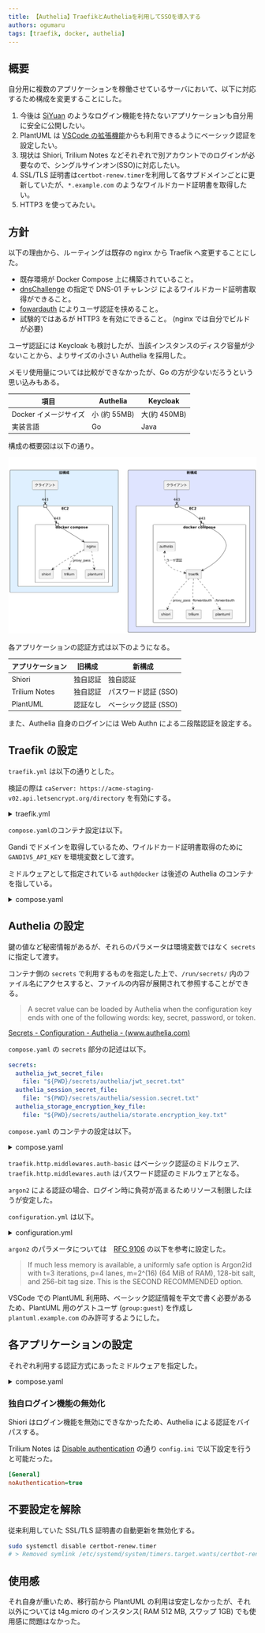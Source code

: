 ```yaml
---
title: 【Authelia】TraefikとAutheliaを利用してSSOを導入する
authors: ogumaru
tags: [traefik, docker, authelia]
---
```


## 概要

自分用に複数のアプリケーションを稼働させているサーバにおいて、以下に対応するため構成を変更することにした。

1. 今後は [SiYuan](https://github.com/siyuan-note/siyuan) のようなログイン機能を持たないアプリケーションも自分用に安全に公開したい。
1. PlantUML は [VSCode の拡張機能](https://marketplace.visualstudio.com/items?itemName=jebbs.plantuml)からも利用できるようにベーシック認証を設定したい。
1. 現状は Shiori, Trilium Notes などそれぞれで別アカウントでのログインが必要なので、シングルサインオン(SSO)に対応したい。
1. SSL/TLS 証明書は`certbot-renew.timer`を利用して各サブドメインごとに更新していたが、`*.example.com` のようなワイルドカード証明書を取得したい。
1. HTTP3 を使ってみたい。

## 方針

以下の理由から、ルーティングは既存の nginx から Traefik へ変更することにした。

- 既存環境が Docker Compose 上に構築されていること。
- [dnsChallenge](https://doc.traefik.io/traefik/https/acme/#dnschallenge) の指定で DNS-01 チャレンジ によるワイルドカード証明書取得ができること。
- [fowardauth](https://doc.traefik.io/traefik/middlewares/http/forwardauth/) によりユーザ認証を挟めること。
- 試験的ではあるが HTTP3 を有効にできること。 (nginx では自分でビルドが必要)

ユーザ認証には Keycloak も検討したが、当該インスタンスのディスク容量が少ないことから、よりサイズの小さい Authelia を採用した。

メモリ使用量については比較ができなかったが、Go の方が少ないだろうという思い込みもある。

| 項目                  | Authelia     | Keycloak     |
| --------------------- | ------------ | ------------ |
| Docker イメージサイズ | 小 (約 55MB) | 大(約 450MB) |
| 実装言語              | Go           | Java         |

構成の概要図は以下の通り。

![概要図](./outline.png "概要図")

各アプリケーションの認証方式は以下のようになる。

| アプリケーション | 旧構成   | 新構成               |
| ---------------- | -------- | -------------------- |
| Shiori           | 独自認証 | 独自認証             |
| Trilium Notes    | 独自認証 | パスワード認証 (SSO) |
| PlantUML         | 認証なし | ベーシック認証 (SSO) |

また、Authelia 自身のログインには Web Authn による二段階認証を設定する。

## Traefik の設定

`traefik.yml` は以下の通りとした。

検証の際は `caServer: https://acme-staging-v02.api.letsencrypt.org/directory` を有効にする。

<details>
<summary>traefik.yml</summary>

```yml
global:
  checknewversion: true
  sendanonymoususage: false

experimental:
  http3: true

entryPoints:
  web:
    address: :80
    # httpsにリダイレクト
    http:
      redirections:
        entrypoint:
          to: webSecure
          scheme: https
  webSecure:
    address: :443
    http:
      tls: true
    http3: {}

api:
  insecure: false
  dashboard: true

providers:
  file:
    directory: /etc/traefik/
  docker:
    exposedByDefault: false

certificatesResolvers:
  myresolver:
    acme:
      email: hoge@example.com
      storage: /letsencrypt/acme.json
      # caServer: https://acme-staging-v02.api.letsencrypt.org/directory
      dnsChallenge:
        provider: gandiv5
        resolvers:
          - "ns-a.example.com:53"
          - "ns-b.example.com:53"
          - "ns-c.example.com:53"
      keyType: EC384
```

</details>

`compose.yaml`のコンテナ設定は以下。

Gandi でドメインを取得しているため、ワイルドカード証明書取得のために `GANDIV5_API_KEY` を環境変数として渡す。

ミドルウェアとして指定されている `auth@docker` は後述の Authelia のコンテナを指している。

<details>
<summary>compose.yaml</summary>

```yml
services:
  traefik:
    image: "traefik:v2.9"
    container_name: traefik
    ports:
      - "80:80"
      - "443:443"
    environment:
      GANDIV5_API_KEY: "${GANDIV5_API_KEY}"
    labels:
      traefik.enable: true
      traefik.http.routers.api.service: api@internal
      traefik.http.routers.api.rule: Host(`traefik.example.com`) && PathPrefix(`/api`)
      traefik.http.routers.api.entrypoints: webSecure
      traefik.http.routers.api.tls.certresolver: myresolver
      traefik.http.routers.api.middlewares: auth@docker

      traefik.http.routers.dashboard.service: dashboard@internal
      traefik.http.routers.dashboard.rule: Host(`traefik.example.com`) && PathPrefix(`/dashboard`)
      traefik.http.routers.dashboard.entrypoints: webSecure
      traefik.http.routers.dashboard.tls.certresolver: myresolver
      traefik.http.routers.dashboard.middlewares: strip-auth
      traefik.http.middlewares.strip-auth.chain.middlewares: auth@docker,dashboard-stripprefix
      traefik.http.middlewares.dashboard-stripprefix.stripprefix.prefixes: /dashboard

      traefik.http.routers.wildcard-certs.tls.certresolver: myresolver
      traefik.http.routers.wildcard-certs.tls.domains[0].main: example.com
      traefik.http.routers.wildcard-certs.tls.domains[0].sans: "*.example.com"
    volumes:
      - /var/run/docker.sock:/var/run/docker.sock:ro
      # rootless-docker
      # - //run/user/1000/docker.sock:/var/run/docker.sock:ro
      - ${PWD}/traefik/:/etc/traefik/:ro
      - ${PWD}/letsencrypt/:/letsencrypt/
    restart: unless-stopped
```

</details>

## Authelia の設定

鍵の値など秘密情報があるが、それらのパラメータは環境変数ではなく `secrets` に指定して渡す。

コンテナ側の `secrets` で利用するものを指定した上で、`/run/secrets/` 内のファイル名にアクセスすると、ファイルの内容が展開されて参照することができる。

> A secret value can be loaded by Authelia when the configuration key ends with one of the following words: key, secret, password, or token.

[Secrets - Configuration - Authelia - (www.authelia.com)](https://www.authelia.com/configuration/methods/secrets/)

`compose.yaml` の `secrets` 部分の記述は以下。

```yml
secrets:
  authelia_jwt_secret_file:
    file: "${PWD}/secrets/authelia/jwt_secret.txt"
  authelia_session_secret_file:
    file: "${PWD}/secrets/authelia/session.secret.txt"
  authelia_storage_encryption_key_file:
    file: "${PWD}/secrets/authelia/storate.encryption_key.txt"
```

`compose.yaml` のコンテナの設定は以下。

<details>
<summary>compose.yaml</summary>

```yml
auth:
  container_name: auth
  image: authelia/authelia:4.37
  restart: unless-stopped
  command: ["--config", "/config/configuration.yml"]
  volumes:
    - ${PWD}/authelia-data/config/:/config/
  environment:
    TZ: "Asia/Tokyo"
    AUTHELIA_JWT_SECRET_FILE: "/run/secrets/authelia_jwt_secret_file"
    AUTHELIA_SESSION_SECRET_FILE: "/run/secrets/authelia_session_secret_file"
    AUTHELIA_STORAGE_ENCRYPTION_KEY_FILE: "/run/secrets/authelia_storage_encryption_key_file"
  labels:
    traefik.enable: true
    traefik.http.routers.auth.rule: Host(`auth.example.com`)
    traefik.http.routers.auth.entryPoints: webSecure
    traefik.http.routers.auth.tls.certresolver: myresolver

    traefik.http.middlewares.auth.forwardAuth.address: http://auth:9091/api/verify?rd=https%3A%2F%2Fauth.example.com%2F
    traefik.http.middlewares.auth.forwardAuth.trustForwardHeader: true
    traefik.http.middlewares.auth.forwardAuth.authResponseHeaders: Remote-User,Remote-Groups,Remote-Name,Remote-Email
    traefik.http.middlewares.auth-basic.forwardAuth.address: http://auth:9091/api/verify?auth=basic
    traefik.http.middlewares.auth-basic.forwardAuth.trustForwardHeader: true
    traefik.http.middlewares.auth-basic.forwardAuth.authResponseHeaders: Remote-User,Remote-Groups,Remote-Name,Remote-Email
  deploy:
    resources:
      limits:
        cpus: "1.0"
        memory: 250M
  secrets:
    - authelia_jwt_secret_file
    - authelia_session_secret_file
    - authelia_storage_encryption_key_file
```

</details>

`traefik.http.middlewares.auth-basic` はベーシック認証のミドルウェア、
`traefik.http.middlewares.auth` はパスワード認証のミドルウェアとなる。

`argon2` による認証の場合、ログイン時に負荷が高まるためリソース制限したほうが安定した。

`configuration.yml` は以下。

<details>
<summary>configuration.yml</summary>

```yml
theme: light
# AUTHELIA_JWT_SECRET_FILE
# jwt_secret: ****
default_2fa_method: webauthn
server:
  host: 0.0.0.0
  port: 9091
  path: ""
  enable_pprof: false
  enable_expvars: false
  disable_healthcheck: false
  headers:
    csp_template: ""
    # csp_template: "default-src 'self'; frame-src 'none'; object-src 'none'; style-src 'self' 'unsafe-inline' 'nonce-********'; frame-ancestors 'none'; base-uri 'self'"

authentication_backend:
  file:
    path: /config/users.yml
    watch: false
    search:
      email: false
      case_insensitive: false
    password:
      algorithm: argon2
      argon2:
        variant: argon2id
        iterations: 3
        memory: 65536
        parallelism: 4
        key_length: 32
        salt_length: 16

webauthn:
  disable: false
  display_name: "Hoge Auth"
  attestation_conveyance_preference: indirect
  user_verification: preferred
  timeout: 60s

session:
  name: authelia_session
  domain: example.com
  same_site: strict
  # AUTHELIA_SESSION_SECRET_FILE
  # secret: ****
  expiration: 7d
  inactivity: 12h
  remember_me_duration: 1M

access_control:
  default_policy: deny
  rules:
    - domain: "auth.example.com"
      policy: two_factor
    - domain: ["traefik.example.com", "trilium.example.com"]
      policy: one_factor
      subject:
        - "group:admin"
    - domain: "plantuml.example.com"
      policy: one_factor
      subject:
        - "group:admin"
        - "group:guest"

storage:
  local:
    path: /config/db.sqlite3
  # AUTHELIA_STORAGE_ENCRYPTION_KEY_FILE
  # encryption_key: ****

notifier:
  filesystem:
    filename: /config/notification.txt
```

</details>

`argon2` のパラメータについては　[RFC 9106](https://www.rfc-editor.org/rfc/rfc9106.html) の以下を参考に設定した。

> If much less memory is available, a uniformly safe option is Argon2id with t=3 iterations, p=4 lanes, m=2^(16) (64 MiB of RAM), 128-bit salt, and 256-bit tag size. This is the SECOND RECOMMENDED option.

VSCode での PlantUML 利用時、ベーシック認証情報を平文で書く必要があるため、PlantUML 用のゲストユーザ (`group:guest`) を作成し `plantuml.example.com` のみ許可するようにした。

## 各アプリケーションの設定

それぞれ利用する認証方式にあったミドルウェアを指定した。

<details>
<summary>compose.yaml</summary>

```yml
shiori:
  image: ghcr.io/go-shiori/shiori:v1.5.4-6-g888e59d
  container_name: shiori
  volumes:
    - "${PWD}/shiori:/shiori"
  labels:
    traefik.enable: true
    traefik.http.routers.shiori.rule: Host(`shiori.example.com`)
    traefik.http.routers.shiori.entrypoints: webSecure
    traefik.http.routers.shiori.tls.certresolver: myresolver
  environment:
    - PUID=1000
    - PGID=1000
  restart: unless-stopped

plantuml:
  image: plantuml/plantuml-server:jetty-v1.2023.1
  container_name: plantuml
  command: --module=http-forwarded
  labels:
    traefik.enable: true
    traefik.http.routers.plantuml.rule: Host(`plantuml.example.com`)
    traefik.http.routers.plantuml.entrypoints: webSecure
    traefik.http.routers.plantuml.tls.certresolver: myresolver
    traefik.http.routers.plantuml.middlewares: auth-basic@docker
  restart: unless-stopped

trilium:
  image: zadam/trilium:0.59.3
  container_name: trilium
  volumes:
    - "${PWD}/trilium-data:/home/node/trilium-data"
  environment:
    - USER_UID=1000
    - USER_GID=1000
  labels:
    traefik.enable: true
    traefik.http.routers.trilium.rule: Host(`trilium.example.com`)
    traefik.http.routers.trilium.entrypoints: webSecure
    traefik.http.routers.trilium.tls.certresolver: myresolver
    traefik.http.routers.trilium.middlewares: auth@docker
  restart: unless-stopped
```

</details>

### 独自ログイン機能の無効化

Shiori はログイン機能を無効にできなかったため、Authelia による認証をバイパスする。

Trilium Notes は [Disable authentication](https://github.com/zadam/trilium/wiki/Server-installation#disable-authentication) の通り `config.ini` で以下設定を行うと可能だった。

```ini
[General]
noAuthentication=true
```

## 不要設定を解除

従来利用していた SSL/TLS 証明書の自動更新を無効化する。

```bash
sudo systemctl disable certbot-renew.timer
# > Removed symlink /etc/systemd/system/timers.target.wants/certbot-renew.timer.
```

## 使用感

それ自身が重いため、移行前から PlantUML の利用は安定しなかったが、それ以外については t4g.micro のインスタンス( RAM 512 MB, スワップ 1GB) でも使用感に問題はなかった。
